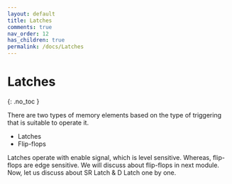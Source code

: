 ```yaml
---
layout: default
title: Latches
comments: true
nav_order: 12
has_children: true
permalink: /docs/Latches
---
```


# Latches
{: .no_toc }

There are two types of memory elements based on the type of triggering that is suitable to operate it.

* Latches
* Flip-flops

Latches operate with enable signal, which is level sensitive. 
Whereas, flip-flops are edge sensitive. 
We will discuss about flip-flops in next module. 
Now, let us discuss about SR Latch & D Latch one by one.
